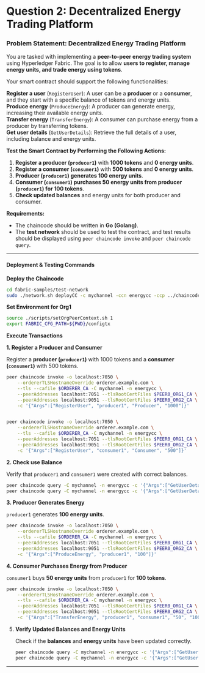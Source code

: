 # Question 2: Decentralized Energy Trading Platform

### **Problem Statement: Decentralized Energy Trading Platform**

You are tasked with implementing a **peer-to-peer energy trading system** using Hyperledger Fabric. The goal is to allow **users to register, manage energy units, and trade energy using tokens**.

Your smart contract should support the following functionalities:

**Register a user** (`RegisterUser`): A user can be a **producer** or a **consumer**, and they start with a specific balance of tokens and energy units.\
**Produce energy** (`ProduceEnergy`): A producer can generate energy, increasing their available energy units.\
**Transfer energy** (`TransferEnergy`): A consumer can purchase energy from a producer by transferring tokens.\
**Get user details** (`GetUserDetails`): Retrieve the full details of a user, including balance and energy units.

**Test the Smart Contract by Performing the Following Actions:**

1. **Register a producer (`producer1`)** with **1000 tokens** and **0 energy units**.
2. **Register a consumer (`consumer1`)** with **500 tokens** and **0 energy units**.
3. **Producer (`producer1`) generates 100 energy units**.
4. **Consumer (`consumer1`) purchases 50 energy units from producer (`producer1`) for 100 tokens**.
5. **Check updated balances** and energy units for both producer and consumer.

**Requirements:**

* The chaincode should be written in **Go (Golang)**.
* The **test network** should be used to test the contract, and test results should be displayed using `peer chaincode invoke` and `peer chaincode query`.

***

#### **Deployment & Testing Commands**

**Deploy the Chaincode**

```bash
cd fabric-samples/test-network
sudo ./network.sh deployCC -c mychannel -ccn energycc -ccp ../chaincode -ccl go
```

**Set Environment for Org1**

```bash
source ./scripts/setOrgPeerContext.sh 1
export FABRIC_CFG_PATH=${PWD}/configtx
```

**Execute Transactions**

**1. Register a Producer and Consumer**

Register a **producer (`producer1`)** with 1000 tokens and a **consumer (`consumer1`)** with 500 tokens.

```bash
peer chaincode invoke -o localhost:7050 \
    --ordererTLSHostnameOverride orderer.example.com \
    --tls --cafile $ORDERER_CA -C mychannel -n energycc \
    --peerAddresses localhost:7051 --tlsRootCertFiles $PEER0_ORG1_CA \
    --peerAddresses localhost:9051 --tlsRootCertFiles $PEER0_ORG2_CA \
    -c '{"Args":["RegisterUser", "producer1", "Producer", "1000"]}'


peer chaincode invoke -o localhost:7050 \
    --ordererTLSHostnameOverride orderer.example.com \
    --tls --cafile $ORDERER_CA -C mychannel -n energycc \
    --peerAddresses localhost:7051 --tlsRootCertFiles $PEER0_ORG1_CA \
    --peerAddresses localhost:9051 --tlsRootCertFiles $PEER0_ORG2_CA \
    -c '{"Args":["RegisterUser", "consumer1", "Consumer", "500"]}'

```

**2. Check use Balance**

Verify that `producer1` and `consumer1` were created with correct balances.

```bash
peer chaincode query -C mychannel -n energycc -c '{"Args":["GetUserDetails","producer1"]}'
peer chaincode query -C mychannel -n energycc -c '{"Args":["GetUserDetails","consumer1"]}'

```

**3. Producer Generates Energy**

`producer1` generates **100 energy units**.

```bash
peer chaincode invoke -o localhost:7050 \
    --ordererTLSHostnameOverride orderer.example.com \
    --tls --cafile $ORDERER_CA -C mychannel -n energycc \
    --peerAddresses localhost:7051 --tlsRootCertFiles $PEER0_ORG1_CA \
    --peerAddresses localhost:9051 --tlsRootCertFiles $PEER0_ORG2_CA \
    -c '{"Args":["ProduceEnergy", "producer1", "100"]}'

```

**4. Consumer Purchases Energy from Producer**

`consumer1` buys **50 energy units** from `producer1` for **100 tokens**.

```bash
peer chaincode invoke -o localhost:7050 \
    --ordererTLSHostnameOverride orderer.example.com \
    --tls --cafile $ORDERER_CA -C mychannel -n energycc \
    --peerAddresses localhost:7051 --tlsRootCertFiles $PEER0_ORG1_CA \
    --peerAddresses localhost:9051 --tlsRootCertFiles $PEER0_ORG2_CA \
    -c '{"Args":["TransferEnergy", "producer1", "consumer1", "50", "100"]}'
```

5.  **Verify Updated Balances and Energy Units**

    Check if the **balances** and **energy units** have been updated correctly.

    ```bash
    peer chaincode query -C mychannel -n energycc -c '{"Args":["GetUserDetails","producer1"]}'
    peer chaincode query -C mychannel -n energycc -c '{"Args":["GetUserDetails","consumer1"]}'
    ```

***

